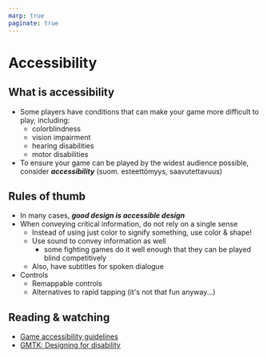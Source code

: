 ```yaml
---
marp: true
paginate: true
---
```

<!-- headingDivider: 3 -->
<!-- class: default -->

# Accessibility

## What is accessibility

* Some players have conditions that can make your game more difficult to play, including:
  * colorblindness
  * vision impairment
  * hearing disabilities
  * motor disabilities
* To ensure your game can be played by the widest audience possible, consider ***accessibility*** (suom. esteettömyys, saavutettavuus)

## Rules of thumb

* In many cases, ***good design is accessible design***
* When conveying critical information, do not rely on a single sense 
  * Instead of using just color to signify something, use color & shape!
  * Use sound to convey information as well
    * some fighting games do it well enough that they can be played blind competitively
  * Also, have subtitles for spoken dialogue
* Controls
  * Remappable controls
  * Alternatives to rapid tapping (it's not that fun anyway...)
## Reading & watching

* [Game accessibility guidelines](https://gameaccessibilityguidelines.com/)
* [GMTK: Designing for disability](https://www.youtube.com/watch?v=4NGe4dzlukc&list=PLc38fcMFcV_vvWOhMDriBlVocTZ8mKQzR)